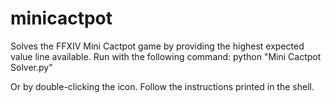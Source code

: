 # minicactpot
Solves the FFXIV Mini Cactpot game by providing the highest expected value line available.
Run with the following command:
python "Mini Cactpot Solver.py"

Or by double-clicking the icon.
Follow the instructions printed in the shell.
